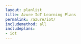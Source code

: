```yaml
---
layout: planlist
title: Azure IoT Learning Plans
permalink: /azure/iot/
includemethod: all
includeplans:
- iot
---
```


